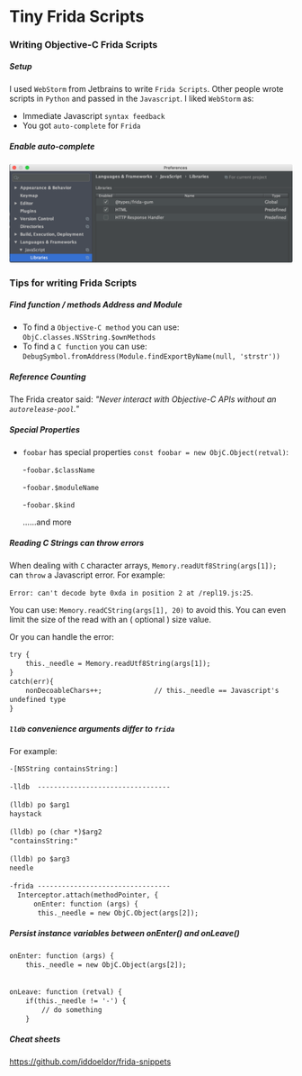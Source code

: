 # Tiny Frida Scripts


 
### Writing Objective-C Frida Scripts
##### Setup
 I used `WebStorm` from Jetbrains to write `Frida Scripts`.  Other people wrote scripts in `Python` and passed in the `Javascript`.  I liked `WebStorm` as:
 
  - Immediate Javascript `syntax feedback`
  - You got `auto-complete` for `Frida`
 
##### Enable auto-complete
![](.README_images/webstorm_setup_frida_autocomplete.png)

### Tips for writing Frida Scripts
##### Find function / methods Address and Module

 - To find a `Objective-C method` you can use: `ObjC.classes.NSString.$ownMethods`
 - To find a `C function` you can use: `DebugSymbol.fromAddress(Module.findExportByName(null, 'strstr'))`

##### Reference Counting
The Frida creator said: _"Never interact with Objective-C APIs without an `autorelease-pool`."_
 
##### Special Properties
 -  `foobar` has special properties `const foobar = new ObjC.Object(retval)`:
 
    -`foobar.$className`
 
    -`foobar.$moduleName`
 
    -`foobar.$kind`
    
    ......and more

##### Reading C Strings can throw errors
When dealing with `C` character arrays, `Memory.readUtf8String(args[1]);` can `throw` a Javascript error. For example:

`Error: can't decode byte 0xda in position 2 at /repl19.js:25`.

You can use: `Memory.readCString(args[1], 20)` to avoid this.  You can even limit the size of the read with an ( optional ) size value.

Or you can handle the error:
```
try {
    this._needle = Memory.readUtf8String(args[1]);
}
catch(err){
    nonDecoableChars++;             // this._needle == Javascript's undefined type
}
```
##### `lldb` convenience arguments differ to `frida`
For example:
 
 ```
-[NSString containsString:]

 -lldb  ---------------------------------

(lldb) po $arg1
haystack

(lldb) po (char *)$arg2
"containsString:"

(lldb) po $arg3
needle

-frida ---------------------------------
   Interceptor.attach(methodPointer, {
       onEnter: function (args) {
        this._needle = new ObjC.Object(args[2]);
 ```

##### Persist instance variables between onEnter() and onLeave()
```
onEnter: function (args) {
    this._needle = new ObjC.Object(args[2]);


onLeave: function (retval) {
    if(this._needle != '-') {
        // do something
    }
```
           

##### Cheat sheets
https://github.com/iddoeldor/frida-snippets